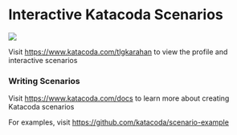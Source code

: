 # Interactive Katacoda Scenarios

[![](http://shields.katacoda.com/katacoda/tlgkarahan/count.svg)](https://www.katacoda.com/tlgkarahan "Get your profile on Katacoda.com")

Visit https://www.katacoda.com/tlgkarahan to view the profile and interactive scenarios

### Writing Scenarios
Visit https://www.katacoda.com/docs to learn more about creating Katacoda scenarios

For examples, visit https://github.com/katacoda/scenario-example
